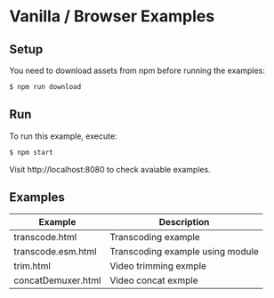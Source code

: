 # Vanilla / Browser Examples

## Setup

You need to download assets from npm before running the examples:

```bash
$ npm run download
```

## Run

To run this example, execute:

```bash
$ npm start
```

Visit http://localhost:8080 to check avaiable examples.

## Examples

| Example | Description |
| ------- | ----------- |
| transcode.html | Transcoding example |
| transcode.esm.html | Transcoding example using module |
| trim.html | Video trimming exmple |
| concatDemuxer.html | Video concat exmple |
